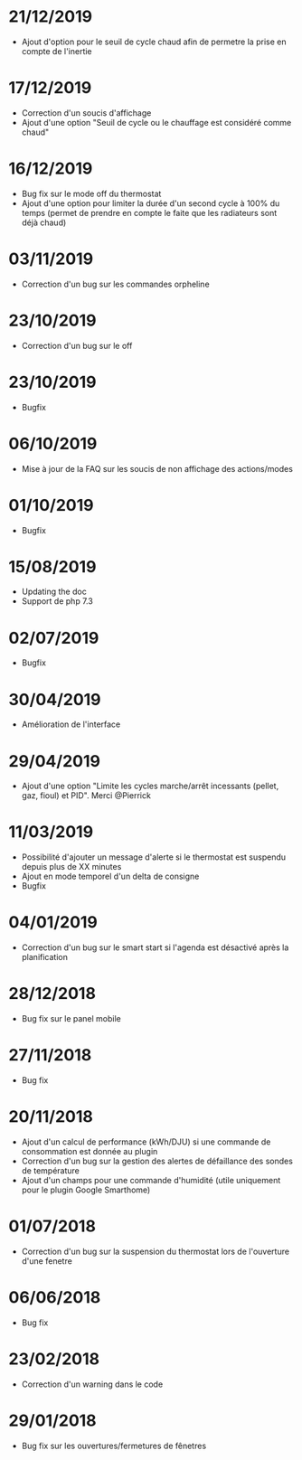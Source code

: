 # 21/12/2019

- Ajout d'option pour le seuil de cycle chaud afin de permetre la prise en compte de l'inertie

# 17/12/2019

- Correction d'un soucis d'affichage
- Ajout d'une option "Seuil de cycle ou le chauffage est considéré comme chaud"

# 16/12/2019

- Bug fix sur le mode off du thermostat
- Ajout d'une option pour limiter la durée d'un second cycle à 100% du temps (permet de prendre en compte le faite que les radiateurs sont déjà chaud)

# 03/11/2019

- Correction d'un bug sur les commandes orpheline

# 23/10/2019

- Correction d'un bug sur le off

# 23/10/2019

- Bugfix

# 06/10/2019

- Mise à jour de la FAQ sur les soucis de non affichage des actions/modes

# 01/10/2019

- Bugfix

# 15/08/2019

- Updating the doc
- Support de php 7.3

# 02/07/2019

- Bugfix

# 30/04/2019

- Amélioration de l'interface

# 29/04/2019

- Ajout d'une option "Limite les cycles marche/arrêt incessants (pellet, gaz, fioul) et PID". Merci @Pierrick

# 11/03/2019

- Possibilité d'ajouter un message d'alerte si le thermostat est suspendu depuis plus de XX minutes
- Ajout en mode temporel d'un delta de consigne
- Bugfix

# 04/01/2019

- Correction d'un bug sur le smart start si l'agenda est désactivé après la planification

# 28/12/2018

- Bug fix sur le panel mobile

# 27/11/2018

- Bug fix

# 20/11/2018

- Ajout d'un calcul de performance (kWh/DJU) si une commande de consommation est donnée au plugin
- Correction d'un bug sur la gestion des alertes de défaillance des sondes de température
- Ajout d'un champs pour une commande d'humidité (utile uniquement pour le plugin Google Smarthome)

# 01/07/2018

- Correction d'un bug sur la suspension du thermostat lors de l'ouverture d'une fenetre

# 06/06/2018

- Bug fix

# 23/02/2018

- Correction d'un warning dans le code

# 29/01/2018

- Bug fix sur les ouvertures/fermetures de fênetres
